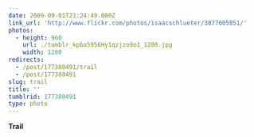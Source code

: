 ```yaml
---
date: 2009-09-01T21:24:49.000Z
link_url: 'http://www.flickr.com/photos/isaacschlueter/3877605851/'
photos:
  - height: 960
    url: ./tumblr_kpba5956Hy1qzjzo9o1_1280.jpg
    width: 1280
redirects:
  - /post/177380491/trail
  - /post/177380491
slug: trail
title: ''
tumblrid: 177380491
type: photo
---
```

<p><b>Trail</b></p>
